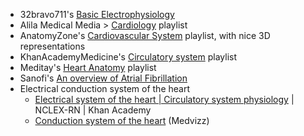 - 32bravo711's [Basic Electrophysiology](https://www.google.com/search?q=site%3Ayoutube.com+Basic+Electrophysiology+32bravo711)
- Alila Medical Media > [Cardiology](https://www.youtube.com/playlist?list=PLJIs8ZcKXHUwdmQl1hxgtiTrKS1mOoVSi) playlist
- AnatomyZone's [Cardiovascular System](https://www.youtube.com/playlist?list=PL2989E2215C92CE5E) playlist, with nice 3D representations
- KhanAcademyMedicine's [Circulatory system](https://www.youtube.com/playlist?list=PLbKSbFnKYVY2IzZtHG4lv6pRtmTSb6n_P) playlist  
- Meditay's [Heart Anatomy](https://www.youtube.com/playlist?list=PLmzZnYRTmRK-FCP98PoP726sXkliirHxT) playlist  
- Sanofi's [An overview of Atrial Fibrillation](https://www.youtube.com/watch?v=HyQjpQf_eME)  
- Electrical conduction system of the heart
  - [Electrical system of the heart | Circulatory system physiology](https://www.youtube.com/watch?v=7K2icszdxQc) | NCLEX-RN | Khan Academy 
  - [Conduction system of the heart](https://www.youtube.com/watch?v=TnFoJ7Hhi-M) (Medvizz)
